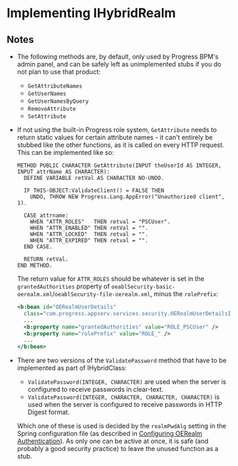 # Implementing IHybridRealm
## Notes
* The following methods are, by default, only used by Progress BPM's admin panel, and can be safely left as unimplemented stubs if you do not plan to use that product:
  * `GetAttributeNames`
  * `GetUserNames`
  * `GetUserNamesByQuery`
  * `RemoveAttribute`
  * `SetAttribute`
* If not using the built-in Progress role system, `GetAttribute` needs to return static values for certain attribute names - it can't entirely be stubbed like the other functions, as it is called on every HTTP request. This can be implemented like so:

  ```ABL
  METHOD PUBLIC CHARACTER GetAttribute(INPUT theUserId AS INTEGER, INPUT attrName AS CHARACTER):
    DEFINE VARIABLE retVal AS CHARACTER NO-UNDO.
  
    IF THIS-OBJECT:ValidateClient() = FALSE THEN
      UNDO, THROW NEW Progress.Lang.AppError("Unauthorized client", 1).
  
    CASE attrname:
      WHEN "ATTR_ROLES"   THEN retval = "PSCUser".
      WHEN "ATTR_ENABLED" THEN retVal = "".
      WHEN "ATTR_LOCKED"  THEN retval = "".
      WHEN "ATTR_EXPIRED" THEN retval = "".
    END CASE.
         
    RETURN retVal.
  END METHOD.
  ```
  The return value for `ATTR_ROLES` should be whatever is set in the `grantedAuthorities` property of `oeablSecurity-basic-oerealm.xml`/`oeablSecurity-file-oerealm.xml`, minus the `rolePrefix`:
  ```xml
  <b:bean id="OERealmUserDetails"
    class="com.progress.appserv.services.security.OERealmUserDetailsImpl">
    ...
    <b:property name="grantedAuthorities" value="ROLE_PSCUser" />
    <b:property name="rolePrefix" value="ROLE_" />
    ...
  </b:bean>
  ```
* There are two versions of the `ValidatePassword` method that have to be implemented as part of IHybridClass:
  * `ValidatePassword(INTEGER, CHARACTER)` are used when the server is configured to receive passwords in clear-text.
  * `ValidatePassword(INTEGER, CHARACTER, CHARACTER, CHARACTER)` is used when the server is configured to receive passwords in HTTP Digest format.
  
  Which one of these is used is decided by the `realmPwdAlg` setting in the Spring configuration file (as described in [Configuring OERealm Authentication](configuring_oerealm_authentication.md)). As only one can be active at once, it is safe (and probably a good security practice) to leave the unused function as a stub.
